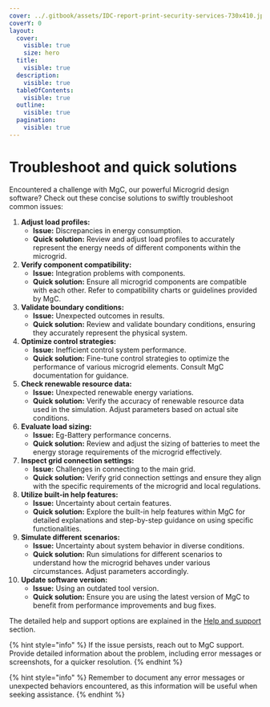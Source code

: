 ```yaml
---
cover: ../.gitbook/assets/IDC-report-print-security-services-730x410.jpg
coverY: 0
layout:
  cover:
    visible: true
    size: hero
  title:
    visible: true
  description:
    visible: true
  tableOfContents:
    visible: true
  outline:
    visible: true
  pagination:
    visible: true
---
```


# Troubleshoot and quick solutions

Encountered a challenge with MgC, our powerful Microgrid design software? Check out these concise solutions to swiftly troubleshoot common issues:

1. **Adjust load profiles:**
   * **Issue:** Discrepancies in energy consumption.
   * **Quick solution:** Review and adjust load profiles to accurately represent the energy needs of different components within the microgrid.
2. **Verify component compatibility:**
   * **Issue:** Integration problems with components.
   * **Quick solution:** Ensure all microgrid components are compatible with each other. Refer to compatibility charts or guidelines provided by MgC.
3. **Validate boundary conditions:**
   * **Issue:** Unexpected outcomes in results.
   * **Quick solution:** Review and validate boundary conditions, ensuring they accurately represent the physical system.
4. **Optimize control strategies:**
   * **Issue:** Inefficient control system performance.
   * **Quick solution:** Fine-tune control strategies to optimize the performance of various microgrid elements. Consult MgC documentation for guidance.
5. **Check renewable resource data:**
   * **Issue:** Unexpected renewable energy variations.
   * **Quick solution:** Verify the accuracy of renewable resource data used in the simulation. Adjust parameters based on actual site conditions.
6. **Evaluate load sizing:**
   * **Issue:** Eg-Battery performance concerns.
   * **Quick solution:** Review and adjust the sizing of batteries to meet the energy storage requirements of the microgrid effectively.
7. **Inspect grid connection settings:**
   * **Issue:** Challenges in connecting to the main grid.
   * **Quick solution:** Verify grid connection settings and ensure they align with the specific requirements of the microgrid and local regulations.
8. **Utilize built-in help features:**
   * **Issue:** Uncertainty about certain features.
   * **Quick solution:** Explore the built-in help features within MgC for detailed explanations and step-by-step guidance on using specific functionalities.
9. **Simulate different scenarios:**
   * **Issue:** Uncertainty about system behavior in diverse conditions.
   * **Quick solution:** Run simulations for different scenarios to understand how the microgrid behaves under various circumstances. Adjust parameters accordingly.
10. **Update software version:**
    * **Issue:** Using an outdated tool version.
    * **Quick solution:** Ensure you are using the latest version of MgC to benefit from performance improvements and bug fixes.

The detailed help and support options are explained in the [Help and support](help-and-support.md) section.

{% hint style="info" %}
If the issue persists, reach out to MgC support. Provide detailed information about the problem, including error messages or screenshots, for a quicker resolution.
{% endhint %}

{% hint style="info" %}
Remember to document any error messages or unexpected behaviors encountered, as this information will be useful when seeking assistance.
{% endhint %}
